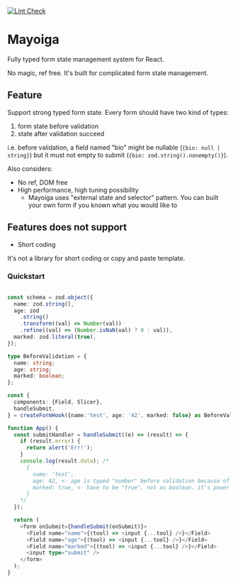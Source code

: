 [![Lint Check](https://github.com/hachibeeDI/mayoiga/actions/workflows/checker.yml/badge.svg)](https://github.com/hachibeeDI/mayoiga/actions/workflows/checker.yml)

# Mayoiga

Fully typed form state management system for React.

No magic, ref free. It's built for complicated form state management.

## Feature

Support strong typed form state.
Every form should have two kind of types:

1. form state before validation
2. state after validation succeed

i.e. before validation, a field named "bio" might be nullable (`{bio: null | string}`) but it must not empty to submit (`{bio: zod.string().nonempty()}`).

Also considers:

- No ref, DOM free
- High performance, high tuning possibility
  - Mayoiga uses "external state and selector" pattern. You can built your own form if you known what you would like to

## Features does not support

- Short coding

It's not a library for short coding or copy and paste template.


### Quickstart

```typeScript

const schema = zod.object({
  name: zod.string(),
  age: zod
    .string()
    .transform((val) => Number(val))
    .refine((val) => (Number.isNaN(val) ? 0 : val)),
  marked: zod.literal(true),
});

type BeforeValidation = {
  name: string;
  age: string;
  marked: boolean;
};

const {
  components: {Field, Slicer},
  handleSubmit,
} = createFormHook({name:'test', age: '42', marked: false} as BeforeValidation, schema);

function App() {
  const submitHandler = handleSubmit((e) => (result) => {
    if (result.error) {
      return alert('Err!');
    }
    console.log(result.data); /*
      {
        name: 'test',
        age: 42, <- age is typed "number" before validation because of definition
        marked: true, <- have to be "true", not as boolean. it's power of zod
      }
    */
  });

  return (
    <form onSubmit={handleSubmit(onSubmit)}>
      <Field name="name">{(tool) => <input {...tool} />}</Field>
      <Field name="age">{(tool) => <input {...tool} />}</Field>
      <Field name="marked">{(tool) => <input {...tool} />}</Field>
      <input type="submit" />
    </form>
  );
}

```
